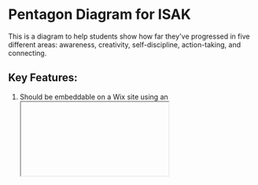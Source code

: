 # Pentagon Diagram for ISAK
This is a diagram to help students show how far they've progressed in five different areas: awareness, creativity, self-discipline, action-taking, and connecting.

## Key Features:
1. Should be embeddable on a Wix site using an <iframe>
2. Should be able to reference how much of a section was selected

## TODO
* Create an interactive SVG image
